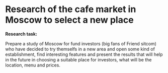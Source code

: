# Research of the cafe market in Moscow to select a new place

**Research task:**

Prepare a study of Moscow for fund investors (big fans of Friend sitcom) who have decided to try themselfs in a new area and open some kind of establishment, find interesting features and present the results that will help in the future in choosing a suitable place for investors, what will be the location, menu and prices.
